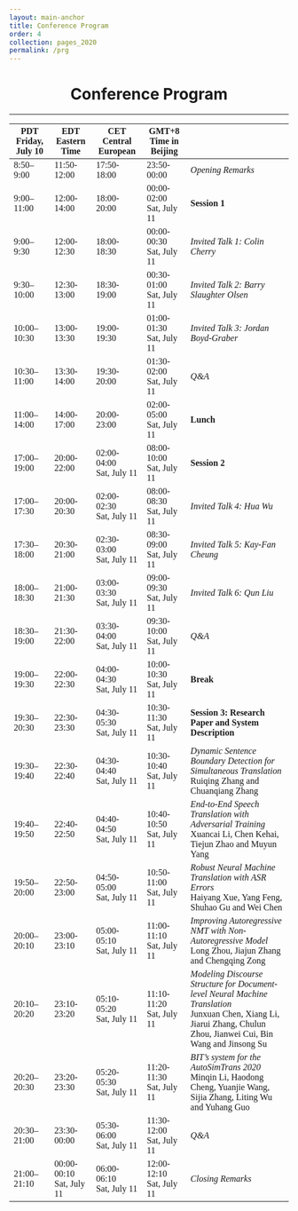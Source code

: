 ```yaml
---
layout: main-anchor
title: Conference Program
order: 4
collection: pages_2020
permalink: /prg
---
```



<h1 style="text-align:center">Conference Program</h1>

---

<style>
	/*table {
		table-layout: fixed;
		width: 80%;

	}*/
	th {
		text-align:center;
	}
	td,th {
		font-family: "Times New Roman";
	}
	I {
		font-family: "Times New Roman";
		font-style: italic;
	}
</style>

<table>
<thead>
<tr><th>PDT<br>Friday, July 10  </th><th>EDT<br>Eastern Time        </th><th>CET<br>Central European    </th><th>GMT+8<br>Time in Beijing   </th><th>                                                                                                                                                                            </th></tr>
</thead>
<tbody>
<tr><td>8:50–9:00               </td><td>11:50-12:00                </td><td>17:50-18:00                </td><td>23:50-00:00                </td><td><I>Opening Remarks</I>                                                                                                                                                      </td></tr>
<tr><td>9:00–11:00              </td><td>12:00-14:00                </td><td>18:00-20:00                </td><td>00:00-02:00<br>Sat, July 11</td><td><b>Session 1</b>                                                                                                                                                            </td></tr>
<tr><td>9:00–9:30               </td><td>12:00-12:30                </td><td>18:00-18:30                </td><td>00:00-00:30<br>Sat, July 11</td><td><I>Invited Talk 1: Colin Cherry</I>                                                                                                                                         </td></tr>
<tr><td>9:30–10:00              </td><td>12:30-13:00                </td><td>18:30-19:00                </td><td>00:30-01:00<br>Sat, July 11</td><td><I>Invited Talk 2: Barry Slaughter Olsen</I>                                                                                                                                </td></tr>
<tr><td>10:00–10:30             </td><td>13:00-13:30                </td><td>19:00-19:30                </td><td>01:00-01:30<br>Sat, July 11</td><td><I>Invited Talk 3: Jordan Boyd-Graber</I>                                                                                                                                   </td></tr>
<tr><td>10:30–11:00             </td><td>13:30-14:00                </td><td>19:30-20:00                </td><td>01:30-02:00<br>Sat, July 11</td><td><I>Q&A</I>                                                                                                                                                                  </td></tr>
<tr><td>11:00–14:00             </td><td>14:00-17:00                </td><td>20:00-23:00                </td><td>02:00-05:00<br>Sat, July 11</td><td><b>Lunch</b>                                                                                                                                                                </td></tr>
<tr><td>17:00–19:00             </td><td>20:00-22:00                </td><td>02:00-04:00<br>Sat, July 11</td><td>08:00-10:00<br>Sat, July 11</td><td><b>Session 2</b>                                                                                                                                                            </td></tr>
<tr><td>17:00–17:30             </td><td>20:00-20:30                </td><td>02:00-02:30<br>Sat, July 11</td><td>08:00-08:30<br>Sat, July 11</td><td><I>Invited Talk 4: Hua Wu</I>                                                                                                                                               </td></tr>
<tr><td>17:30–18:00             </td><td>20:30-21:00                </td><td>02:30-03:00<br>Sat, July 11</td><td>08:30-09:00<br>Sat, July 11</td><td><I>Invited Talk 5: Kay-Fan Cheung</I>                                                                                                                                       </td></tr>
<tr><td>18:00–18:30             </td><td>21:00-21:30                </td><td>03:00-03:30<br>Sat, July 11</td><td>09:00-09:30<br>Sat, July 11</td><td><I>Invited Talk 6: Qun Liu</I>                                                                                                                                              </td></tr>
<tr><td>18:30–19:00             </td><td>21:30-22:00                </td><td>03:30-04:00<br>Sat, July 11</td><td>09:30-10:00<br>Sat, July 11</td><td><I>Q&A</I>                                                                                                                                                                  </td></tr>
<tr><td>19:00–19:30             </td><td>22:00-22:30                </td><td>04:00-04:30<br>Sat, July 11</td><td>10:00-10:30<br>Sat, July 11</td><td><b>Break</b>                                                                                                                                                                </td></tr>
<tr><td>19:30–20:30             </td><td>22:30-23:30                </td><td>04:30-05:30<br>Sat, July 11</td><td>10:30-11:30<br>Sat, July 11</td><td><b>Session 3: Research Paper and System Description</b>                                                                                                                     </td></tr>
<tr><td>19:30–19:40             </td><td>22:30-22:40                </td><td>04:30-04:40<br>Sat, July 11</td><td>10:30-10:40<br>Sat, July 11</td><td><I>Dynamic Sentence Boundary Detection for Simultaneous Translation</I><br>Ruiqing Zhang and Chuanqiang Zhang                                                               </td></tr>
<tr><td>19:40–19:50             </td><td>22:40-22:50                </td><td>04:40-04:50<br>Sat, July 11</td><td>10:40-10:50<br>Sat, July 11</td><td><I>End-to-End Speech Translation with Adversarial Training</I><br>Xuancai Li, Chen Kehai, Tiejun Zhao and Muyun Yang                                                        </td></tr>
<tr><td>19:50–20:00             </td><td>22:50-23:00                </td><td>04:50-05:00<br>Sat, July 11</td><td>10:50-11:00<br>Sat, July 11</td><td><I>Robust Neural Machine Translation with ASR Errors</I><br>Haiyang Xue, Yang Feng, Shuhao Gu and Wei Chen                                                                  </td></tr>
<tr><td>20:00–20:10             </td><td>23:00-23:10                </td><td>05:00-05:10<br>Sat, July 11</td><td>11:00-11:10<br>Sat, July 11</td><td><I>Improving Autoregressive NMT with Non-Autoregressive Model</I><br>Long Zhou, Jiajun Zhang and Chengqing Zong                                                             </td></tr>
<tr><td>20:10–20:20             </td><td>23:10-23:20                </td><td>05:10-05:20<br>Sat, July 11</td><td>11:10-11:20<br>Sat, July 11</td><td><I>Modeling Discourse Structure for Document-level Neural Machine Translation</I><br>Junxuan Chen, Xiang Li, Jiarui Zhang, Chulun Zhou, Jianwei Cui, Bin Wang and Jinsong Su</td></tr>
<tr><td>20:20–20:30             </td><td>23:20-23:30                </td><td>05:20-05:30<br>Sat, July 11</td><td>11:20-11:30<br>Sat, July 11</td><td><I>BIT’s system for the AutoSimTrans 2020</I><br>Minqin Li, Haodong Cheng, Yuanjie Wang, Sijia Zhang, Liting Wu and Yuhang Guo                                              </td></tr>
<tr><td>20:30–21:00             </td><td>23:30-00:00                </td><td>05:30-06:00<br>Sat, July 11</td><td>11:30-12:00<br>Sat, July 11</td><td><I>Q&A</I>                                                                                                                                                                  </td></tr>
<tr><td>21:00–21:10             </td><td>00:00-00:10<br>Sat, July 11</td><td>06:00-06:10<br>Sat, July 11</td><td>12:00-12:10<br>Sat, July 11</td><td><I>Closing Remarks</I>                                                                                                                                                      </td></tr>
</tbody>
</table>